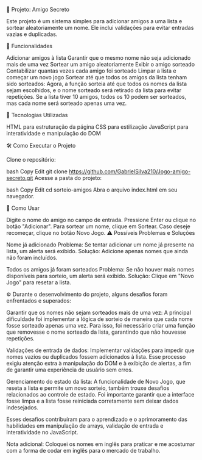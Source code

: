 🎲 Projeto: Amigo Secreto

Este projeto é um sistema simples para adicionar amigos a uma lista e sortear aleatoriamente um nome. Ele inclui validações para evitar entradas vazias e duplicadas.

📌 Funcionalidades

Adicionar amigos à lista
Garantir que o mesmo nome não seja adicionado mais de uma vez
Sortear um amigo aleatoriamente
Exibir o amigo sorteado
Contabilizar quantas vezes cada amigo foi sorteado
Limpar a lista e começar um novo jogo
Sortear até que todos os amigos da lista tenham sido sorteados: Agora, a função sorteia até que todos os nomes da lista sejam escolhidos, e o nome sorteado será retirado da lista para evitar repetições. Se a lista tiver 10 amigos, todos os 10 podem ser sorteados, mas cada nome será sorteado apenas uma vez.

🚀 Tecnologias Utilizadas

HTML para estruturação da página
CSS para estilização
JavaScript para interatividade e manipulação do DOM

🛠️ Como Executar o Projeto

Clone o repositório:

bash
Copy
Edit
git clone https://github.com/GabrielSilva210/Jogo-amigo-secreto.git
Acesse a pasta do projeto:

bash
Copy
Edit
cd sorteio-amigos
Abra o arquivo index.html em seu navegador.

📜 Como Usar

Digite o nome do amigo no campo de entrada.
Pressione Enter ou clique no botão "Adicionar".
Para sortear um nome, clique em Sortear.
Caso deseje recomeçar, clique no botão Novo Jogo.
⚠️ Possíveis Problemas e Soluções

Nome já adicionado
Problema: Se tentar adicionar um nome já presente na lista, um alerta será exibido.
Solução: Adicione apenas nomes que ainda não foram incluídos.

Todos os amigos já foram sorteados
Problema: Se não houver mais nomes disponíveis para sorteio, um alerta será exibido.
Solução: Clique em "Novo Jogo" para resetar a lista.

⚙️ Durante o desenvolvimento do projeto, alguns desafios foram enfrentados e superados:

Garantir que os nomes não sejam sorteados mais de uma vez:
A principal dificuldade foi implementar a lógica de sorteio de maneira que cada nome fosse sorteado apenas uma vez. Para isso, foi necessário criar uma função que removesse o nome sorteado da lista, garantindo que não houvesse repetições.

Validações de entrada de dados:
Implementar validações para impedir que nomes vazios ou duplicados fossem adicionados à lista. Esse processo exigiu atenção extra à manipulação do DOM e à exibição de alertas, a fim de garantir uma experiência de usuário sem erros.

Gerenciamento do estado da lista:
A funcionalidade de Novo Jogo, que reseta a lista e permite um novo sorteio, também trouxe desafios relacionados ao controle de estado. Foi importante garantir que a interface fosse limpa e a lista fosse reiniciada corretamente sem deixar dados indesejados.

Esses desafios contribuíram para o aprendizado e o aprimoramento das habilidades em manipulação de arrays, validação de entrada e interatividade no JavaScript.

Nota adicional: Coloquei os nomes em inglês para praticar e me acostumar com a forma de codar em inglês para o mercado de trabalho.
